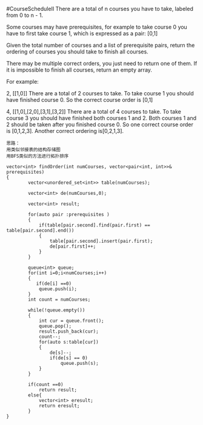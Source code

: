 #CourseScheduleII
There are a total of n courses you have to take, labeled from 0 to n - 1.

Some courses may have prerequisites, for example to take course 0 you have to first take course 1, 
which is expressed as a pair: [0,1]

Given the total number of courses and a list of prerequisite pairs, 
return the ordering of courses you should take to finish all courses.

There may be multiple correct orders, you just need to return one of them. 
If it is impossible to finish all courses, return an empty array.

For example:

2, [[1,0]]
There are a total of 2 courses to take. To take course 1 you should have finished course 0. So the correct course order 
is [0,1]

4, [[1,0],[2,0],[3,1],[3,2]]
There are a total of 4 courses to take. To take course 3 you should have finished both courses 1 and 2. 
Both courses 1 and 2 should be taken after you finished course 0. So one correct course order is [0,1,2,3]. 
Another correct ordering is[0,2,1,3].



```
思路：
用类似邻接表的结构存储图
用BFS类似的方法进行拓扑排序

vector<int> findOrder(int numCourses, vector<pair<int, int>>& prerequisites) 
{
        vector<unordered_set<int>> table(numCourses);
        
        vector<int> de(numCourses,0);
        
        vector<int> result;
        
        for(auto pair :prerequisites )
        {
            if(table[pair.second].find(pair.first) == table[pair.second].end())
            {
                table[pair.second].insert(pair.first);
                de[pair.first]++;
            }
        }
        
        queue<int> queue;
        for(int i=0;i<numCourses;i++)
        {
           if(de[i] ==0)
            queue.push(i);
        }
        int count = numCourses;
        
        while(!queue.empty())
        {
            int cur = queue.front();
            queue.pop();
            result.push_back(cur);
            count--;
            for(auto s:table[cur])
            {
                de[s]--;
                if(de[s] == 0)
                    queue.push(s);
            }
        }
        
        if(count ==0)
            return result;
        else{
            vector<int> eresult;
            return eresult;
        }
}
```